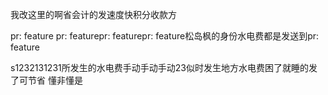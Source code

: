 我改这里的啊省会计的发速度快积分收款方


pr: feature
pr: featurepr: featurepr: feature松岛枫的身份水电费都是发送到pr: feature



s1232131231所发生的水电费手动手动手动23似时发生地方水电费困了就睡的发了可节省 懂非懂是 